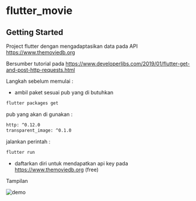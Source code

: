 # flutter_movie

## Getting Started

Project flutter dengan mengadaptasikan data pada API https://www.themoviedb.org

Bersumber tutorial pada https://www.developerlibs.com/2019/01/flutter-get-and-post-http-requests.html

Langkah sebelum memulai :
- ambil paket sesuai pub yang di butuhkan
```bash
flutter packages get
```

pub yang akan di gunakan :
```bash
http: ^0.12.0
transparent_image: ^0.1.0
```

jalankan perintah :
```bash
flutter run
```

- daftarkan diri untuk mendapatkan api key pada https://www.themoviedb.org (free)

Tampilan

![demo](https://github.com/maulana20/flutter-movie/blob/master/demo.gif)
